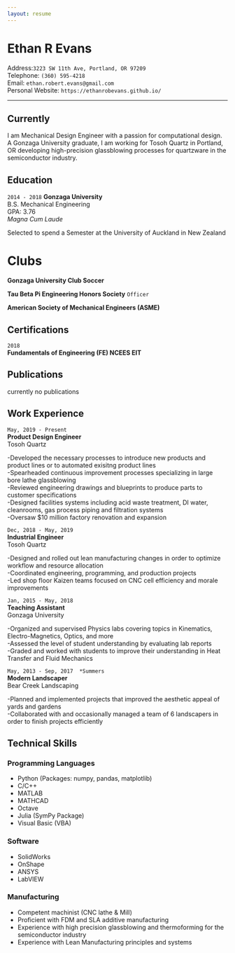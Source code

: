 ```yaml
---
layout: resume
---
```


# Ethan R Evans

Address:`3223 SW 11th Ave, Portland, OR 97209`  
Telephone: `(360) 595-4218`   
Email: `ethan.robert.evans@gmail.com`    
Personal Website: `https://ethanrobevans.github.io/`  

*** 

## Currently

I am Mechanical Design Engineer with a passion for computational design. A Gonzaga University graduate, I am working for Tosoh Quartz in Portland, OR developing high-precision glassblowing processes for quartzware in the semiconductor industry.

## Education

`2014 - 2018`
__Gonzaga University__ <br/>
B.S. Mechanical Engineering <br/>
GPA: 3.76 <br/>
*Magna Cum Laude* <br/>

Selected to spend a Semester at the University of Auckland in New Zealand

# Clubs

__Gonzaga University Club Soccer__

__Tau Beta Pi Engineering Honors Society__
`Officer`

__American Society of Mechanical Engineers (ASME)__ 


## Certifications

`2018`  
**Fundamentals of Engineering (FE) NCEES EIT**

## Publications

currently no publications


## Work Experience

`May, 2019 - Present`  
__Product Design Engineer__  <br/>
Tosoh Quartz

-Developed the necessary processes to introduce new products and product lines or to automated exisitng product lines <br/>
-Spearheaded continuous improvement processes specializing in large bore lathe glassblowing <br/>
-Reviewed engineering drawings and blueprints to produce parts to customer specifications <br/>
-Designed facilities systems including acid waste treatment, DI water, cleanrooms, gas process piping and filtration systems <br/>
-Oversaw $10 million factory renovation and expansion



`Dec, 2018 - May, 2019`  
__Industrial Engineer__  <br/>
Tosoh Quartz

-Designed and rolled out lean manufacturing changes in order to optimize workflow and resource allocation <br/>
-Coordinated engineering, programming, and production projects <br/>
-Led shop floor Kaizen teams focused on CNC cell efficiency and morale improvements


`Jan, 2015 - May, 2018`  
__Teaching Assistant__ <br/>
Gonzaga University 

-Organized and supervised Physics labs covering topics in Kinematics, Electro-Magnetics, Optics, and more <br/>
-Assessed the level of student understanding by evaluating lab reports <br/>
-Graded and worked with students to improve their understanding in Heat Transfer and Fluid Mechanics 


`May, 2013 - Sep, 2017  *Summers`  
__Modern Landscaper__ <br/>
Bear Creek Landscaping

-Planned and implemented projects that improved the aesthetic appeal of yards and gardens <br/>
-Collaborated with and occasionally managed a team of 6 landscapers in order to finish projects efficiently

## Technical Skills 

### Programming Languages 

- Python (Packages: numpy, pandas, matplotlib)
- C/C++
- MATLAB 
- MATHCAD
- Octave
- Julia (SymPy Package)
- Visual Basic (VBA)

### Software

- SolidWorks
- OnShape
- ANSYS
- LabVIEW

### Manufacturing

- Competent machinist (CNC lathe & Mill)
- Proficient with FDM and SLA additive manufacturing
- Experience with high precision glassblowing and thermoforming for the semiconductor industry
- Experience with Lean Manufacturing principles and systems


<!-- ### Footer

Last updated: Oct 2019 -->


